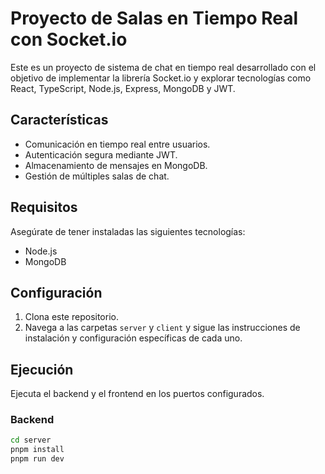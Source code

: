 # Proyecto de Salas en Tiempo Real con Socket.io

Este es un proyecto de sistema de chat en tiempo real desarrollado con el objetivo de implementar la librería Socket.io y explorar tecnologías como React, TypeScript, Node.js, Express, MongoDB y JWT.

## Características

- Comunicación en tiempo real entre usuarios.
- Autenticación segura mediante JWT.
- Almacenamiento de mensajes en MongoDB.
- Gestión de múltiples salas de chat.

## Requisitos

Asegúrate de tener instaladas las siguientes tecnologías:

- Node.js
- MongoDB

## Configuración

1. Clona este repositorio.
2. Navega a las carpetas `server` y `client` y sigue las instrucciones de instalación y configuración específicas de cada uno.

## Ejecución

Ejecuta el backend y el frontend en los puertos configurados.

### Backend

```bash
cd server
pnpm install
pnpm run dev
